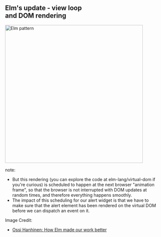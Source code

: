 ## Elm's update - view loop<br>and DOM rendering

<img alt="Elm pattern" src="resources/elm-pattern_timing.png" style="height: 450px; border: none;">

note:
* But this rendering (you can explore the code at elm-lang/virtual-dom if you're curious) is
scheduled to happen at the next browser "animation frame", so that the browser is not interrupted
with DOM updates at random times, and therefore everything happens smoothly.
* The impact of this scheduling for our alert widget is that we have to make sure that the
alert element has been rendered on the virtual DOM before we can dispatch an event on it.

Image Credit:
* [Ossi Hanhinen: How Elm made our work better](http://futurice.com/blog/elm-in-the-real-world)
